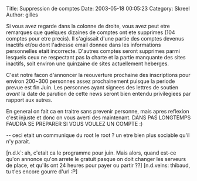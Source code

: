 Title: Suppression de comptes
Date: 2003-05-18 00:05:23
Category: Skreel
Author: gilles

Si vous avez regarde dans la colonne de droite, vous avez peut etre remarques que quelques dizaines de comptes ont ete supprimes (104 comptes pour etre precis).
Il s'agissait d'une partie des comptes devenus inactifs et/ou dont l'adresse email donnee dans les informations personnelles etait incorrecte. D'autres comptes seront supprimes parmi lesquels ceux ne respectant pas la charte et la partie manquante des sites inactifs, soit environ une quinzaine de sites actuellement heberges.

C'est notre facon d'annoncer la reouverture prochaine des inscriptions pour environ 200~300 personnes assez prochainement puisque la periode prevue est fin Juin.
Les personnes ayant signees des lettres de soutien _avant_ la date de parution de cette news seront bien entendu privilegiees par rapport aux autres.

En general on fait ca en traitre sans prevenir personne, mais apres reflexion c'est injuste et donc on vous averti des maintenant. DANS PAS LONGTEMPS FAUDRA SE PREPARER SI VOUS VOULEZ UN COMPTE :)

-- ceci etait un communique du root
le root ? un etre bien plus sociable qu'il n'y parait.

[n.d.k`: ah, c'etait ca le programme pour juin. Mais alors, quand est-ce qu'on annonce qu'on arrete le gratuit pasque on doit changer les serveurs de place, et qu'ils ont 24 heures pour payer ou partir ??]
[n.d.veins: thibaud, tu t'es encore gourre d'url :P]
